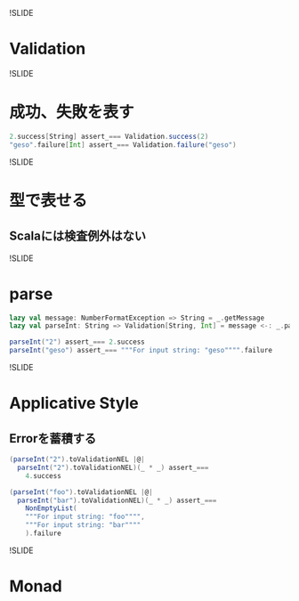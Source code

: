 !SLIDE

# Validation

!SLIDE

# 成功、失敗を表す

```scala
2.success[String] assert_=== Validation.success(2)
"geso".failure[Int] assert_=== Validation.failure("geso")
```

!SLIDE

# 型で表せる

## Scalaには検査例外はない

!SLIDE

# parse

```scala
lazy val message: NumberFormatException => String = _.getMessage
lazy val parseInt: String => Validation[String, Int] = message <-: _.parseInt

parseInt("2") assert_=== 2.success
parseInt("geso") assert_=== """For input string: "geso"""".failure
```

!SLIDE

# Applicative Style

## Errorを蓄積する

```scala
(parseInt("2").toValidationNEL |@|
  parseInt("2").toValidationNEL)(_ * _) assert_===
    4.success

(parseInt("foo").toValidationNEL |@|
  parseInt("bar").toValidationNEL)(_ * _) assert_===
    NonEmptyList(
	"""For input string: "foo"""",
	"""For input string: "bar""""
    ).failure
```

!SLIDE

# Monad

